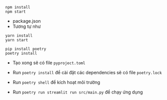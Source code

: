 
```
npm install
npm start
```

- package.json 
- Tương tự như 
```
yarn install
yarn start
```

```
pip install poetry
poetry install
```

- Tạo xong sẽ có file `pyproject.toml`

- Run `poetry install` để cài đặt các dependencies sẽ có file `poetry.lock`

- Run `poetry shell` để kích hoạt môi trường

- Run `poetry run streamlit run src/main.py` để chạy ứng dụng